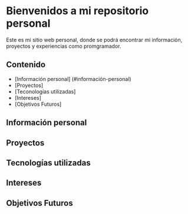 # Bienvenidos a mi repositorio personal

Este es mi sitio web personal, donde se podrá encontrar mi información, proyectos y experiencias
como promgramador.

## Contenido
* [Información personal] (#información-personal)
* [Proyectos]
* [Teconologías utilizadas]
* [Intereses]
* [Objetivos Futuros]

## Información personal

## Proyectos

## Tecnologías utilizadas

## Intereses

## Objetivos Futuros
